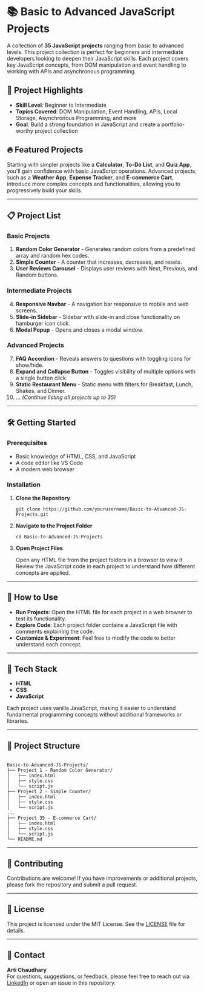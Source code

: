 
<h1>📚 Basic to Advanced JavaScript Projects</h1>

<p>
  A collection of <strong>35 JavaScript projects</strong> ranging from basic to advanced levels.
  This project collection is perfect for beginners and intermediate developers looking to deepen their JavaScript skills. 
  Each project covers key JavaScript concepts, from DOM manipulation and event handling to working with APIs and asynchronous programming.
</p>

<h2>🌟 Project Highlights</h2>
<ul>
  <li><strong>Skill Level</strong>: Beginner to Intermediate</li>
  <li><strong>Topics Covered</strong>: DOM Manipulation, Event Handling, APIs, Local Storage, Asynchronous Programming, and more</li>
  <li><strong>Goal</strong>: Build a strong foundation in JavaScript and create a portfolio-worthy project collection</li>
</ul>

<h2>🔥 Featured Projects</h2>
<p>Starting with simpler projects like a <strong>Calculator</strong>, <strong>To-Do List</strong>, and <strong>Quiz App</strong>, you'll gain confidence with basic JavaScript operations. Advanced projects, such as a <strong>Weather App</strong>, <strong>Expense Tracker</strong>, and <strong>E-commerce Cart</strong>, introduce more complex concepts and functionalities, allowing you to progressively build your skills.</p>

<hr>

<h2>📋 Project List</h2>

<h3>Basic Projects</h3>
<ol>
  <li><strong>Random Color Generator</strong> - Generates random colors from a predefined array and random hex codes.</li>
  <li><strong>Simple Counter</strong> - A counter that increases, decreases, and resets.</li>
  <li><strong>User Reviews Carousel</strong> - Displays user reviews with Next, Previous, and Random buttons.</li>
</ol>

<h3>Intermediate Projects</h3>
<ol start="4">
  <li><strong>Responsive Navbar</strong> - A navigation bar responsive to mobile and web screens.</li>
  <li><strong>Slide-in Sidebar</strong> - Sidebar with slide-in and close functionality on hamburger icon click.</li>
  <li><strong>Modal Popup</strong> - Opens and closes a modal window.</li>
</ol>

<h3>Advanced Projects</h3>
<ol start="7">
  <li><strong>FAQ Accordion</strong> - Reveals answers to questions with toggling icons for show/hide.</li>
  <li><strong>Expand and Collapse Button</strong> - Toggles visibility of multiple options with a single button click.</li>
  <li><strong>Static Restaurant Menu</strong> - Static menu with filters for Breakfast, Lunch, Shakes, and Dinner.</li>
  <li>... <em>(Continue listing all projects up to 35)</em></li>
</ol>

<hr>

<h2>🛠️ Getting Started</h2>

<h3>Prerequisites</h3>
<ul>
  <li>Basic knowledge of HTML, CSS, and JavaScript</li>
  <li>A code editor like VS Code</li>
  <li>A modern web browser</li>
</ul>

<h3>Installation</h3>
<ol>
  <li><strong>Clone the Repository</strong>
    <pre><code>git clone https://github.com/yourusername/Basic-to-Advanced-JS-Projects.git</code></pre>
  </li>
  <li><strong>Navigate to the Project Folder</strong>
    <pre><code>cd Basic-to-Advanced-JS-Projects</code></pre>
  </li>
  <li><strong>Open Project Files</strong>
    <p>Open any HTML file from the project folders in a browser to view it. Review the JavaScript code in each project to understand how different concepts are applied.</p>
  </li>
</ol>

<hr>

<h2>🚀 How to Use</h2>
<ul>
  <li><strong>Run Projects</strong>: Open the HTML file for each project in a web browser to test its functionality.</li>
  <li><strong>Explore Code</strong>: Each project folder contains a JavaScript file with comments explaining the code.</li>
  <li><strong>Customize & Experiment</strong>: Feel free to modify the code to better understand each concept.</li>
</ul>

<hr>

<h2>🤖 Tech Stack</h2>
<ul>
  <li><strong>HTML</strong></li>
  <li><strong>CSS</strong></li>
  <li><strong>JavaScript</strong></li>
</ul>
<p>Each project uses vanilla JavaScript, making it easier to understand fundamental programming concepts without additional frameworks or libraries.</p>

<hr>

<h2>📂 Project Structure</h2>
<pre><code>
Basic-to-Advanced-JS-Projects/
├── Project 1 - Random Color Generator/
│   ├── index.html
│   ├── style.css
│   └── script.js
├── Project 2 - Simple Counter/
│   ├── index.html
│   ├── style.css
│   └── script.js
...
├── Project 35 - E-commerce Cart/
│   ├── index.html
│   ├── style.css
│   └── script.js
└── README.md
</code></pre>

<hr>

<h2>📑 Contributing</h2>
<p>Contributions are welcome! If you have improvements or additional projects, please fork the repository and submit a pull request.</p>

<hr>

<h2>📄 License</h2>
<p>This project is licensed under the MIT License. See the <a href="LICENSE">LICENSE</a> file for details.</p>

<hr>

<h2>💬 Contact</h2>
<p><strong>Arti Chaudhary</strong><br>
For questions, suggestions, or feedback, please feel free to reach out via <a href="https://www.linkedin.com/in/yourprofile">LinkedIn</a> or open an issue in this repository.</p>

</body>


